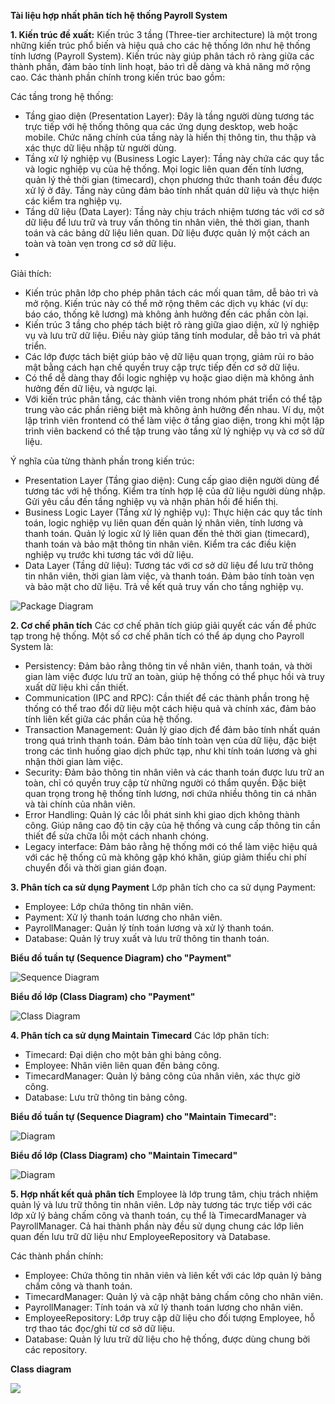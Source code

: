 **Tài liệu hợp nhất phân tích hệ thống Payroll System**

**1. Kiến trúc đề xuất:**
Kiến trúc 3 tầng (Three-tier architecture) là một trong những kiến trúc phổ biến và hiệu quả cho các hệ thống lớn như hệ thống tính lương (Payroll System). Kiến trúc này giúp phân tách rõ ràng giữa các thành phần, đảm bảo tính linh hoạt, bảo trì dễ dàng và khả năng mở rộng cao. Các thành phần chính trong kiến trúc bao gồm:

Các tầng trong hệ thống:
  - Tầng giao diện (Presentation Layer): Đây là tầng người dùng tương tác trực tiếp với hệ thống thông qua các ứng dụng desktop, web hoặc mobile. Chức năng chính của tầng này là hiển thị thông tin, thu thập và xác thực dữ liệu nhập từ người dùng.
  - Tầng xử lý nghiệp vụ (Business Logic Layer): Tầng này chứa các quy tắc và logic nghiệp vụ của hệ thống. Mọi logic liên quan đến tính lương, quản lý thẻ thời gian (timecard), chọn phương thức thanh toán đều được xử lý ở đây. Tầng này cũng đảm bảo tính nhất quán dữ liệu và thực hiện các kiểm tra nghiệp vụ.
  - Tầng dữ liệu (Data Layer): Tầng này chịu trách nhiệm tương tác với cơ sở dữ liệu để lưu trữ và truy vấn thông tin nhân viên, thẻ thời gian, thanh toán và các bảng dữ liệu liên quan.
Dữ liệu được quản lý một cách an toàn và toàn vẹn trong cơ sở dữ liệu.
  - 
Giải thích:
  - Kiến trúc phân lớp cho phép phân tách các mối quan tâm, dễ bảo trì và mở rộng. Kiến trúc này có thể mở rộng thêm các dịch vụ khác (ví dụ: báo cáo, thống kê lương) mà không ảnh hưởng đến các phần còn lại.
  - Kiến trúc 3 tầng cho phép tách biệt rõ ràng giữa giao diện, xử lý nghiệp vụ và lưu trữ dữ liệu. Điều này giúp tăng tính modular, dễ bảo trì và phát triển.
  - Các lớp được tách biệt giúp bảo vệ dữ liệu quan trọng, giảm rủi ro bảo mật bằng cách hạn chế quyền truy cập trực tiếp đến cơ sở dữ liệu.
  - Có thể dễ dàng thay đổi logic nghiệp vụ hoặc giao diện mà không ảnh hưởng đến dữ liệu, và ngược lại.
  - Với kiến trúc phân tầng, các thành viên trong nhóm phát triển có thể tập trung vào các phần riêng biệt mà không ảnh hưởng đến nhau. Ví dụ, một lập trình viên frontend có thể làm việc ở tầng giao diện, trong khi một lập trình viên backend có thể tập trung vào tầng xử lý nghiệp vụ và cơ sở dữ liệu.

Ý nghĩa của từng thành phần trong kiến trúc:
  - Presentation Layer (Tầng giao diện): Cung cấp giao diện người dùng để tương tác với hệ thống. Kiểm tra tính hợp lệ của dữ liệu người dùng nhập. Gửi yêu cầu đến tầng nghiệp vụ và nhận phản hồi để hiển thị.
  - Business Logic Layer (Tầng xử lý nghiệp vụ): Thực hiện các quy tắc tính toán, logic nghiệp vụ liên quan đến quản lý nhân viên, tính lương và thanh toán. Quản lý logic xử lý liên quan đến thẻ thời gian (timecard), thanh toán và bảo mật thông tin nhân viên. Kiểm tra các điều kiện nghiệp vụ trước khi tương tác với dữ liệu.
  - Data Layer (Tầng dữ liệu): Tương tác với cơ sở dữ liệu để lưu trữ thông tin nhân viên, thời gian làm việc, và thanh toán. Đảm bảo tính toàn vẹn và bảo mật cho dữ liệu. Trả về kết quả truy vấn cho tầng nghiệp vụ.

![Package Diagram](https://www.planttext.com/api/plantuml/png/R94nIyGm68Rt_8gNJdV3JQv7kQk1Konou2c2EeGQUk5wQKdIeOYJmys7epYAqw6h3N93nV-HN-1VCDqgDl11-F9-pyD7Vkn-eWrJfbndHA-4XCer9qQOZ2CIpZwK-Dew-uWJuUgzX55DdM248sStC4jdjp95C6ULohCCPvKsV1rWS83CsQTYI4Z1aXLBEOA5grzzTYPO3kh96ndWZi2Vg_4uOnLNOTXznMdw_Uxiim1jFcHwBGTpnJMNXXcHIyJjnF06J6DsVapk_vikdTqXRZuzQDaI2rmu-z8ZxGzwOLHg8RdMYFDK95rb5FSPgRDlY5j4sQDPgBB2eQjtHJVeDPGPreNJQGltMs4KUXE8Bt-ZKn1VVtfjY909bxVj1_u2003__mC0)

**2. Cơ chế phân tích**
Các cơ chế phân tích giúp giải quyết các vấn đề phức tạp trong hệ thống. Một số cơ chế phân tích có thể áp dụng cho Payroll System là:
  - Persistency: Đảm bảo rằng thông tin về nhân viên, thanh toán, và thời gian làm việc được lưu trữ an toàn, giúp hệ thống có thể phục hồi và truy xuất dữ liệu khi cần thiết.
  - Communication (IPC and RPC): Cần thiết để các thành phần trong hệ thống có thể trao đổi dữ liệu một cách hiệu quả và chính xác, đảm bảo tính liên kết giữa các phần của hệ thống.
  - Transaction Management: Quản lý giao dịch để đảm bảo tính nhất quán trong quá trình thanh toán. Đảm bảo tính toàn vẹn của dữ liệu, đặc biệt trong các tình huống giao dịch phức tạp, như khi tính toán lương và ghi nhận thời gian làm việc.
  - Security: Đảm bảo thông tin nhân viên và các thanh toán được lưu trữ an toàn, chỉ có quyền truy cập từ những người có thẩm quyền. Đặc biệt quan trọng trong hệ thống tính lương, nơi chứa nhiều thông tin cá nhân và tài chính của nhân viên.
  - Error Handling: Quản lý các lỗi phát sinh khi giao dịch không thành công. Giúp nâng cao độ tin cậy của hệ thống và cung cấp thông tin cần thiết để sửa chữa lỗi một cách nhanh chóng.
  - Legacy interface: Đảm bảo rằng hệ thống mới có thể làm việc hiệu quả với các hệ thống cũ mà không gặp khó khăn, giúp giảm thiểu chi phí chuyển đổi và thời gian gián đoạn.

**3. Phân tích ca sử dụng Payment**
Lớp phân tích cho ca sử dụng Payment:
  - Employee: Lớp chứa thông tin nhân viên.
  - Payment: Xử lý thanh toán lương cho nhân viên.
  - PayrollManager: Quản lý tính toán lương và xử lý thanh toán.
  - Database: Quản lý truy xuất và lưu trữ thông tin thanh toán.

**Biểu đồ tuần tự (Sequence Diagram) cho "Payment"**

![Sequence Diagram](https://www.planttext.com/api/plantuml/png/T94nJWCn44NxFSMKK7012fG2kY0X58gK9h7MgtZ7mHv7SXbHK72AW11I94GAgdMHmjBUmoVW2imYWHB2DYx6Vk_FZ3_ZTk18MFArBjoiGh36oQ8G4p8MRfoqHNV0oHbSYM2DrfS2HScLKnYdjOT9Rbuzg2h7UmHIEJw2RZVj2ikZu-8FmfABUgvDaF9QpeshE2EmQ9YRby1m-i0IY7j0bPuG5bLQ8rl-OTXqBaZS2YUP7raVOC4It94m-FkaBtXaS_FCP5p2DCTtq3p6W--DFDZ03j_R_U4Ek59Bf8vFRwY0J5hX_jQ-x_U77BOR3xFSR0dkV1TBIlp030qaJhi__0800F__0m00)

**Biểu đồ lớp (Class Diagram) cho "Payment"**

![Class Diagram](https://www.planttext.com/api/plantuml/png/R52z3e903DxlAJhgm0imEU30O6Ba2IeMGYntv5e6Odmo1n_9Lv3pm1XaxDVlhtqzdZjHzDgtREJQMF1Eo9YIKGJsRSTk88AR0G2QfZnBeR4Q88ijfL2eRsmTPa56FwHGiKCrzzddY4DBLgDDYLpsZ4h5XxpP1h3phYIHYJXYlrhlc0zeiIQ_i5ZXpvrFr3bfrFaXQchIUPNRoaN9zy0aMGIPHMuaXB2LpN-cMQan4ZDKFEFuu1tPItZv6m00__y30000)

**4. Phân tích ca sử dụng Maintain Timecard**
Các lớp phân tích:
  - Timecard: Đại diện cho một bản ghi bảng công.
  - Employee: Nhân viên liên quan đến bảng công.
  - TimecardManager: Quản lý bảng công của nhân viên, xác thực giờ công.
  - Database: Lưu trữ thông tin bảng công.

**Biểu đồ tuần tự (Sequence Diagram) cho "Maintain Timecard":**

![Diagram](https://www.planttext.com/api/plantuml/png/T94z2i8m5CVtdEBHtGiuY8FYeejqS4tRq0RRrvAaGaSdpw75HH0Ld9h1eU0zSWAlO3BuWTJflU7z_X_9Gz-6Kb6XoYmbSiaHH2uPeQ7A1Oop8iqhniXhWTu0V9wna8feHf76J40Vl8dHHmw1QMgC8Mol67lazyoIBvKvAtB9hK7bu4Mx3K4bHb_SS30e6mEJTeUmukq1FT91MhqHLJIWaZaLNvGLh4opHuYCFa7AZTwK7ddV_FNtXSrjKRt-ilzdsL7U_sIs9Ue2KklSsVyxx_H-BdzURCWmSh_m1000__y30000)

**Biểu đồ lớp (Class Diagram) cho "Maintain Timecard"**

![Diagram](https://www.planttext.com/api/plantuml/png/R90z3i8m38Ntd28Z3Br0fmvbO60196QtiKhK_5HsYbGXJiR0aRW2YKghYh9OylFxdco_dw-20r3ehH7SQYV9CmfH6s2MEziPFo3Akv1IuhVRbxdKBYJ9WSLSdW9fruZ7X9srnHf8ZTZLzyGNJosgcLCG8bV6kgOEuA116k4R69tCqt2pJIhtbTLXeSMGUTSi-uqIlz4Box_P57N4phCEdWQnbf8n7W0Ln7yLw5Jwu0S00F__0m00)

**5. Hợp nhất kết quả phân tích**
Employee là lớp trung tâm, chịu trách nhiệm quản lý và lưu trữ thông tin nhân viên. Lớp này tương tác trực tiếp với các lớp xử lý bảng chấm công và thanh toán, cụ thể là TimecardManager và PayrollManager. Cả hai thành phần này đều sử dụng chung các lớp liên quan đến lưu trữ dữ liệu như EmployeeRepository và Database.

Các thành phần chính:
  - Employee: Chứa thông tin nhân viên và liên kết với các lớp quản lý bảng chấm công và thanh toán.
  - TimecardManager: Quản lý và cập nhật bảng chấm công cho nhân viên.
  - PayrollManager: Tính toán và xử lý thanh toán lương cho nhân viên.
  - EmployeeRepository: Lớp truy cập dữ liệu cho đối tượng Employee, hỗ trợ thao tác đọc/ghi từ cơ sở dữ liệu.
  - Database: Quản lý lưu trữ dữ liệu cho hệ thống, được dùng chung bởi các repository.

**Class diagram**

![](https://www.planttext.com/api/plantuml/png/T99DJiGm38NtEOMNiEWLq4WC2nP8Y9aBU1AhYiXFITnA4PgJpO8ZSGNQAIb9f-pgFhydVtQ-Br-xo1YujqR4T-qW-4X2i6P3y8efU6FWa2AJXGOU3SO8UurjG2k4l9PFjZC-4S6d081dnw3Lz7NWe5qB3YqLPUUZPksTE6V_KLkI6DGBEcmfp363rmhwJY5Jrk_k5s50erVI4lSxz6sQH2DxCxh63akEYxn8XYJ__J-lsTxeEhSFgGYCE51kcCEMLRJ4XNA3-czSpPghAMuBTO-C9unKGdhdHfI2xQEda6RNCbxJF6oWrVhgBBLOBrciJrZwD_8B_AapOuYDzLJwwhIL9dRarFIAVm000F__0m00)
